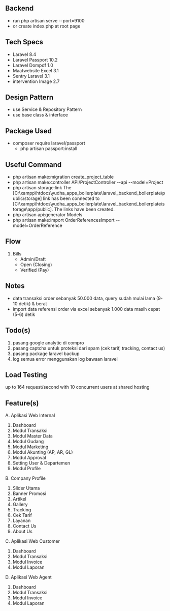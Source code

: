 ## Backend
- run php artisan serve --port=9100
- or create index.php at root page

## Tech Specs
- Laravel            8.4
- Laravel Passport   10.2
- Laravel Dompdf     1.0
- Maatwebsite Excel  3.1
- Sentry Laravel     3.1
- intervention Image 2.7

## Design Pattern
- use Service & Repository Pattern
- use base class & interface

## Package Used
- composer require laravel/passport
    - php artisan passport:install

## Useful Command
- php artisan make:migration create_project_table
- php artisan make:controller API/ProjectController --api --model=Project
- php artisan storage:link
The [C:\xampp\htdocs\yudha_apps_boilerplate\laravel_backend_boilerplate\public\storage] link has been connected to [C:\xampp\htdocs\yudha_apps_boilerplate\laravel_backend_boilerplate\storage\app/public].
The links have been created.
- php artisan api:generator Models
- php artisan make:import OrderReferencesImport --model=OrderReference

## Flow
1. Bills
   - Admin/Draft
   - Open (Closing)
   - Verified (Pay)

## Notes
- data transaksi order sebanyak 50.000 data, query sudah mulai lama (9-10 detik) & berat
- import data referensi order via excel sebanyak 1.000 data masih cepat (5-6) detik

## Todo(s)
1. pasang google analytic di compro
2. pasang captcha untuk proteksi dari spam (cek tarif, tracking, contact us)
3. pasang package laravel backup
4. log semua error menggunakan log bawaan laravel

## Load Testing
up to 164 request/second with 10 concurrent users at shared hosting

## Feature(s)
A. Aplikasi Web Internal
   1. Dashboard
   2. Modul Transaksi
   3. Modul Master Data
   4. Modul Gudang
   5. Modul Marketing
   6. Modul Akunting (AP, AR, GL)
   7. Modul Approval
   8. Setting User & Departemen
   9. Modul Profile

B. Company Profile
   1. Slider Utama
   2. Banner Promosi
   3. Artikel
   4. Gallery
   5. Tracking
   6. Cek Tarif
   7. Layanan
   8. Contact Us
   8. About Us

C. Aplikasi Web Customer
   1. Dashboard
   2. Modul Transaksi
   3. Modul Invoice
   4. Modul Laporan

D. Aplikasi Web Agent
   1. Dashboard
   2. Modul Transaksi
   3. Modul Invoice
   4. Modul Laporan
   
